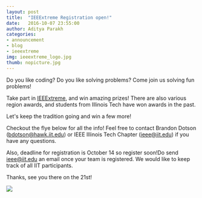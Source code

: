 ```yaml
---
layout: post
title:  "IEEExtreme Registration open!"
date:   2016-10-07 23:55:00
author: Aditya Parakh
categories: 
- announcement
- blog
- ieeextreme
img: ieeextreme_logo.jpg
thumb: nopicture.jpg
---
```


Do you like coding? Do you like solving problems? Come join us solving fun problems!

Take part in <a href="http://www.ieee.org/membership_services/membership/students/competitions/xtreme/index.html">IEEExtreme</a>, and win amazing prizes!
There are also various region awards, and students from Illinois Tech have won awards in the past.

Let's keep the tradition going and win a few more!

<!--more-->

Checkout the flye below for all the info! Feel free to contact Brandon Dotson (bdotson@hawk.iit.edu)  or IEEE Illinois Tech Chapter (ieee@iit.edu) if you have any questions.

Also, deadline for registration is October 14 so register soon!Do send ieee@iit.edu an email once your team is registered. We would like to keep track of all IIT participants.

Thanks, see you there on the 21st!

<img src="
https://scontent-ord1-1.xx.fbcdn.net/v/t1.0-9/14563507_818751764827971_1809080923250405985_n.jpg?oh=39a9ae3fbf7b5b16c40bf1b24e84e5ee&oe=5871B3F8"/>

